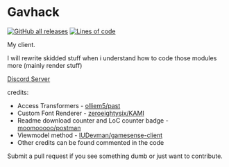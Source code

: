 # Gavhack

[![GitHub all releases](https://img.shields.io/github/downloads/gav06/gavhack/total?color=FF0000&style=flat-square)](https://github.com/gav06/gavhack/releases)
[![Lines of code](https://img.shields.io/tokei/lines/github/gav06/gavhack?color=FF0000&style=flat-square)](https://github.com/gav06/gavhack/tree/master/src/main/java/me/gavin)

My client.

I will rewrite skidded stuff when i understand how to code those modules more (mainly render stuff)

[Discord Server](https://discord.gg/RWrh8z2avk)

credits: 

- Access Transformers - [olliem5/past](https://github.com/olliem5/past)
- Custom Font Renderer - [zeroeightysix/KAMI](https://github.com/zeroeightysix/KAMI)
- Readme download counter and LoC counter badge - [moomooooo/postman](https://github.com/moomooooo/postman)
- Viewmodel method - [IUDevman/gamesense-client](https://github.com/IUDevman/gamesense-client)
- Other credits can be found commented in the code

Submit a pull request if you see something dumb or just want to contribute.
